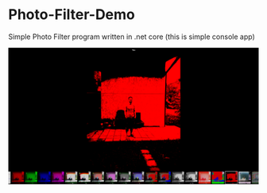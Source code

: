 # Photo-Filter-Demo

Simple Photo Filter program written in .net core
(this is simple console app)

![Image description](https://github.com/aleksadjdj/Photo-Filter-Demo/blob/master/prw.png)
